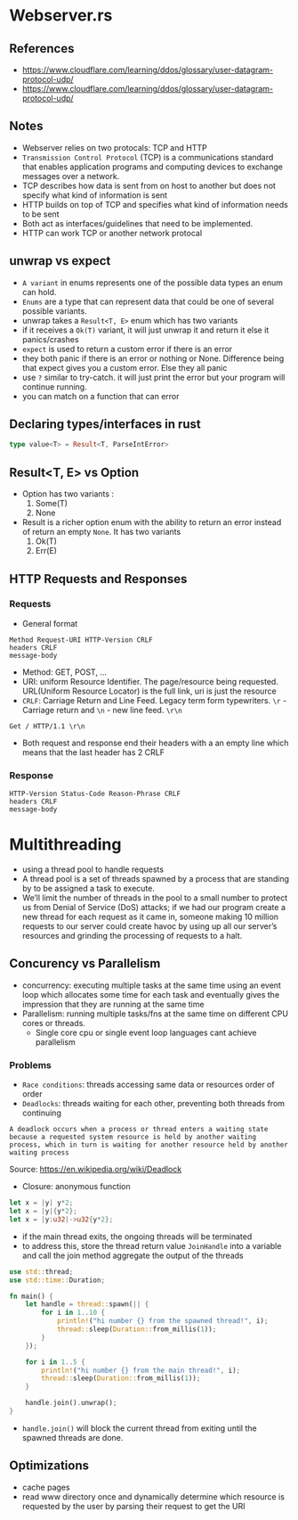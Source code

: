 # Webserver.rs

## References

- https://www.cloudflare.com/learning/ddos/glossary/user-datagram-protocol-udp/
- https://www.cloudflare.com/learning/ddos/glossary/user-datagram-protocol-udp/

## Notes

- Webserver relies on two protocals: TCP and HTTP
- `Transmission Control Protocol` (TCP) is a communications standard that enables application programs and computing devices to exchange messages over a network.
- TCP describes how data is sent from on host to another but does not specify what kind of information is sent
- HTTP builds on top of TCP and specifies what kind of information needs to be sent
- Both act as interfaces/guidelines that need to be implemented.
- HTTP can work TCP or another network protocal

## unwrap vs expect

- `A variant` in enums represents one of the possible data types an enum can hold.
- `Enums` are a type that can represent data that could be one of several possible variants.
- unwrap takes a `Result<T, E>` enum which has two variants
- if it receives a `Ok(T)` variant, it will just unwrap it and return it else it panics/crashes
- `expect` is used to return a custom error if there is an error
- they both panic if there is an error or nothing or None. Difference being that expect gives you a custom error. Else they all panic
- use `?` similar to try-catch. it will just print the error but your program will continue running.
- you can match on a function that can error

## Declaring types/interfaces in rust

```rust
type value<T> = Result<T, ParseIntError>
```

## Result<T, E> vs Option<T>

- Option has two variants :
  1. Some(T)
  2. None
- Result is a richer option enum with the ability to return an error instead of return an empty `None`. It has two variants
  1. Ok(T)
  2. Err(E)

## HTTP Requests and Responses

### Requests

- General format

```
Method Request-URI HTTP-Version CRLF
headers CRLF
message-body
```

- Method: GET, POST, ...
- URI: uniform Resource Identifier. The page/resource being requested. URL(Uniform Resource Locator) is the full link, uri is just the resource
- `CRLF`: Carriage Return and Line Feed. Legacy term form typewriters. `\r` - Carriage return and `\n` - new line feed. `\r\n`

```
Get / HTTP/1.1 \r\n
```

- Both request and response end their headers with a an empty line which means that the last header has 2 CRLF

### Response

```
HTTP-Version Status-Code Reason-Phrase CRLF
headers CRLF
message-body
```

# Multithreading

- using a thread pool to handle requests
- A thread pool is a set of threads spawned by a process that are standing by to be assigned a task to execute.
- We’ll limit the number of threads in the pool to a small number to protect us from Denial of Service (DoS) attacks; if we had our program create a new thread for each request as it came in, someone making 10 million requests to our server could create havoc by using up all our server’s resources and grinding the processing of requests to a halt.

## Concurency vs Parallelism

- concurrency: executing multiple tasks at the same time using an event loop which allocates some time for each task and eventually gives the impression that they are running at the same time
- Parallelism: running multiple tasks/fns at the same time on different CPU cores or threads.
  - Single core cpu or single event loop languages cant achieve parallelism

### Problems

- `Race conditions`: threads accessing same data or resources order of order
- `Deadlocks`: threads waiting for each other, preventing both threads from continuing

```
A deadlock occurs when a process or thread enters a waiting state because a requested system resource is held by another waiting process, which in turn is waiting for another resource held by another waiting process
```

Source: https://en.wikipedia.org/wiki/Deadlock

- Closure: anonymous function

```rust
let x = |y| y*2;
let x = |y|{y*2};
let x = |y:u32|->u32{y*2};
```

- if the main thread exits, the ongoing threads will be terminated
- to address this, store the thread return value `JoinHandle` into a variable and call the join method aggregate the output of the threads

```rust
use std::thread;
use std::time::Duration;

fn main() {
    let handle = thread::spawn(|| {
        for i in 1..10 {
            println!("hi number {} from the spawned thread!", i);
            thread::sleep(Duration::from_millis(1));
        }
    });

    for i in 1..5 {
        println!("hi number {} from the main thread!", i);
        thread::sleep(Duration::from_millis(1));
    }

    handle.join().unwrap();
}
```

- `handle.join()` will block the current thread from exiting until the spawned threads are done.

## Optimizations

- cache pages
- read www directory once and dynamically determine which resource is requested by the user by parsing their request to get the URI
